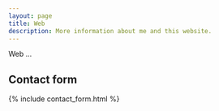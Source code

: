 ```yaml
---
layout: page
title: Web
description: More information about me and this website.
---
```


Web ...

## Contact form

{% include contact_form.html %}
